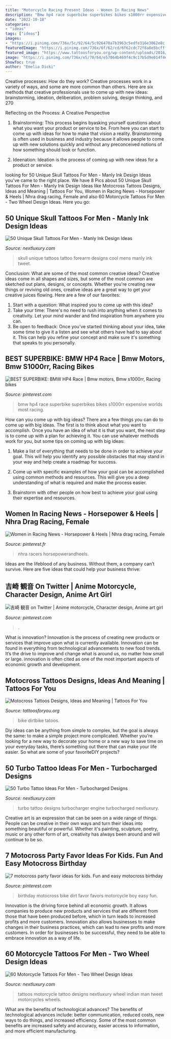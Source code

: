```yaml
---
title: "Motorcycle Racing Present Ideas - Women In Racing News"
description: "Bmw hp4 race superbike superbikes bikes s1000rr expensive worlds most racing"
date: "2022-10-18"
categories:
- "ideas"
tags: ["ideas"]
images:
- "https://i.pinimg.com/736x/5c/92/64/5c926470a7b3963c5edfe316e3062e8c.jpg"
featuredImage: "https://i.pinimg.com/736x/6f/62/cd/6f62cdc72f8a8e5bcfff941e48dcc41b--motocross-birthday-party-birthday-party-favors.jpg"
featured_image: "https://www.tattoosforyou.org/wp-content/uploads/2016/12/Motocross-Tattoos-for-Women.jpg"
image: "https://i.pinimg.com/736x/e5/70/64/e57064b469f4c9c17b5d9e014f4ebefc--illustration-anime.jpg"
ShowToc: true
author: "Emelia Dicki"
---
```



Creative processes: How do they work?
Creative processes work in a variety of ways, and some are more common than others. Here are six methods that creative professionals use to come up with new ideas: brainstorming, ideation, deliberation, problem solving, design thinking, and 270

Reflecting on the Process: A Creative Perspective

1. Brainstorming: This process begins byasking yourself questions about what you want your product or service to be. From here you can start to come up with ideas for how to make that vision a reality. Brainstorming is often used in business and industry because it allows people to come up with new solutions quickly and without any preconceived notions of how something should look or function.

2. Ideenation: Ideation is the process of coming up with new ideas for a product or service.

	

		
looking for 50 Unique Skull Tattoos For Men - Manly Ink Design Ideas you've came to the right place. We have 8 Pics about 50 Unique Skull Tattoos For Men - Manly Ink Design Ideas like Motocross Tattoos Designs, Ideas and Meaning | Tattoos For You, Women in Racing News - Horsepower &amp; Heels | Nhra drag racing, Female and also 60 Motorcycle Tattoos For Men - Two Wheel Design Ideas. Here you go:
		
    
## 50 Unique Skull Tattoos For Men - Manly Ink Design Ideas

<img loading=lazy src="http://nextluxury.com/wp-content/uploads/pink-unique-skull-mens-outer-forearm-cool-tattoo-designs.jpg" onerror="this.onerror=null;this.src='https://tse3.mm.bing.net/th?id=OIP._e_-xNKUdKCPvTc3MRANUgHaIv&amp;pid=15.1';" alt="50 Unique Skull Tattoos For Men - Manly Ink Design Ideas">

_Source: nextluxury.com_

>skull unique tattoos tattoo forearm designs cool mens manly ink tweet. 

	

Conclusion: What are some of the most common creative ideas?
Creative ideas come in all shapes and sizes, but some of the most common are sketched out plans, designs, or concepts. Whether you're creating new things or reviving old ones, creative ideas are a great way to get your creative juices flowing. Here are a few of our favorites:
1. Start with a question: What inspired you to come up with this idea?
2. Take your time: There's no need to rush into anything when it comes to creativity. Let your mind wander and find inspiration from anywhere you can.
3. Be open to feedback: Once you've started thinking about your idea, take some time to give it a listen and see what others have had to say about it. This can help you refine your concept and make sure it's something that speaks to you personally.

    
## BEST SUPERBIKE: BMW HP4 Race | Bmw Motors, Bmw S1000rr, Racing Bikes

<img loading=lazy src="https://i.pinimg.com/736x/5c/92/64/5c926470a7b3963c5edfe316e3062e8c.jpg" onerror="this.onerror=null;this.src='https://tse1.mm.bing.net/th?id=OIP.5_ZiGhgRR-WIsq4x9Lh54gHaEK&amp;pid=15.1';" alt="BEST SUPERBIKE: BMW HP4 Race | Bmw motors, Bmw s1000rr, Racing bikes">

_Source: pinterest.com_

>bmw hp4 race superbike superbikes bikes s1000rr expensive worlds most racing. 

	

How can you come up with big ideas?
There are a few things you can do to come up with big ideas. The first is to think about what you want to accomplish. Once you have an idea of what it is that you want, the next step is to come up with a plan for achieving it. You can use whatever methods work for you, but some tips on coming up with big ideas:
1. Make a list of everything that needs to be done in order to achieve your goal. This will help you identify any possible obstacles that may stand in your way and help create a roadmap for success.

2. Come up with specific examples of how your goal can be accomplished using common methods and resources. This will give you a deep understanding of what is required and make the process easier.

3. Brainstorm with other people on how best to achieve your goal using their expertise and resources.

    
## Women In Racing News - Horsepower &amp; Heels | Nhra Drag Racing, Female

<img loading=lazy src="https://i.pinimg.com/736x/d8/27/c9/d827c98fff30c9fa43d8255c9489ed8a.jpg" onerror="this.onerror=null;this.src='https://tse4.mm.bing.net/th?id=OIP.XdUmd6gD6NeRbKh-fFe_ygHaFV&amp;pid=15.1';" alt="Women in Racing News - Horsepower &amp; Heels | Nhra drag racing, Female">

_Source: pinterest.fr_

>nhra racers horsepowerandheels. 

	

Ideas are the lifeblood of any business. Without them, a company can’t survive. Here are five ideas that could help your business thrive:

    
## 吉崎 観音 On Twitter | Anime Motorcycle, Character Design, Anime Art Girl

<img loading=lazy src="https://i.pinimg.com/736x/e5/70/64/e57064b469f4c9c17b5d9e014f4ebefc--illustration-anime.jpg" onerror="this.onerror=null;this.src='https://tse3.mm.bing.net/th?id=OIP.lBhAJQQiPpKxST-aqcqibgHaNd&amp;pid=15.1';" alt="吉崎 観音 on Twitter | Anime motorcycle, Character design, Anime art girl">

_Source: pinterest.com_

>. 

	

What is innovation?
Innovation is the process of creating new products or services that improve upon what is currently available. Innovation can be found in everything from technological advancements to new food trends. It’s the drive to improve and change what is around us, no matter how small or large. innovation is often cited as one of the most important aspects of economic growth and development.

    
## Motocross Tattoos Designs, Ideas And Meaning | Tattoos For You

<img loading=lazy src="https://www.tattoosforyou.org/wp-content/uploads/2016/12/Motocross-Tattoos-for-Women.jpg" onerror="this.onerror=null;this.src='https://tse3.mm.bing.net/th?id=OIP.TIrLGOnq14Xs9GzO12oPzAHaJ3&amp;pid=15.1';" alt="Motocross Tattoos Designs, Ideas and Meaning | Tattoos For You">

_Source: tattoosforyou.org_

>bike dirtbike tatoos. 

	

Diy ideas can be anything from simple to complex, but the goal is always the same: to make a simple project more complicated. Whether you’re looking for a new way to decorate your home or a new way to save time on your everyday tasks, there’s something out there that can make your life easier. So what are some of your favoriteDIY projects?

    
## 50 Turbo Tattoo Ideas For Men - Turbocharged Designs

<img loading=lazy src="http://nextluxury.com/wp-content/uploads/guy-with-turbo-tattoo.jpg" onerror="this.onerror=null;this.src='https://tse1.mm.bing.net/th?id=OIP.SytlrDerxT1bI-LsGj9jXAHaHa&amp;pid=15.1';" alt="50 Turbo Tattoo Ideas For Men - Turbocharged Designs">

_Source: nextluxury.com_

>turbo tattoo designs turbocharger engine turbocharged nextluxury. 

	

Creative art is an expression that can be seen on a wide range of things. People can be creative in their own ways and turn their ideas into something beautiful or powerful. Whether it's painting, sculpture, poetry, music or any other form of art, creativity has always been around and will continue to be so.

    
## 7 Motocross Party Favor Ideas For Kids. Fun And Easy Motocross Birthday

<img loading=lazy src="https://i.pinimg.com/736x/6f/62/cd/6f62cdc72f8a8e5bcfff941e48dcc41b--motocross-birthday-party-birthday-party-favors.jpg" onerror="this.onerror=null;this.src='https://tse4.mm.bing.net/th?id=OIP.yocaYz5vlDy70FDK1KxBfwAAAA&amp;pid=15.1';" alt="7 motocross party favor ideas for kids. Fun and easy motocross birthday">

_Source: pinterest.com_

>birthday motocross bike dirt favor favors motorcycle boy easy fun. 

	

Innovation is the driving force behind all economic growth. It allows companies to produce new products and services that are different from those that have been produced before, which in turn leads to increased profits and more customers. Innovation also allows businesses to make changes in their business practices, which can lead to new profits and more customers. In order for businesses to be successful, they need to be able to embrace innovation as a way of life.

    
## 60 Motorcycle Tattoos For Men - Two Wheel Design Ideas

<img loading=lazy src="http://nextluxury.com/wp-content/uploads/tattoos-motorcycle-men.jpg" onerror="this.onerror=null;this.src='https://tse2.mm.bing.net/th?id=OIP.1vrRjfky8kFmXoLxa12beQHaHD&amp;pid=15.1';" alt="60 Motorcycle Tattoos For Men - Two Wheel Design Ideas">

_Source: nextluxury.com_

>tattoos motorcycle tattoo designs nextluxury wheel indian man tweet motorcycles wheels. 

	

What are the benefits of technological advances?
The benefits of technological advances include: better communication, reduced costs, new ways to do things, and increased efficiency. Some of the most common benefits are increased safety and accuracy, easier access to information, and more efficient manufacturing.

